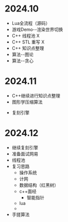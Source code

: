 # 2024.10
+ Lua全流程（源码）
+ 游戏Demo--渲染世界切换
+ C++ 线程池 X
+ C++ STL 重写 X
+ C++ 知识点整理
+ 算法--图论
+ 算法--贪心



# 2024.11
+ C++继续进行知识点整理
+ 图形学压缩算法
* 复刻引擎

# 2024.12
* 继续复刻引擎
* 准备面试网易
* 线程池
* 复习思路
	* 操作系统
	* 计网
	* 数据结构（红黑树）
	* c++面经
		* 智能指针
	* lua
	* 
* 手搓算法
	

